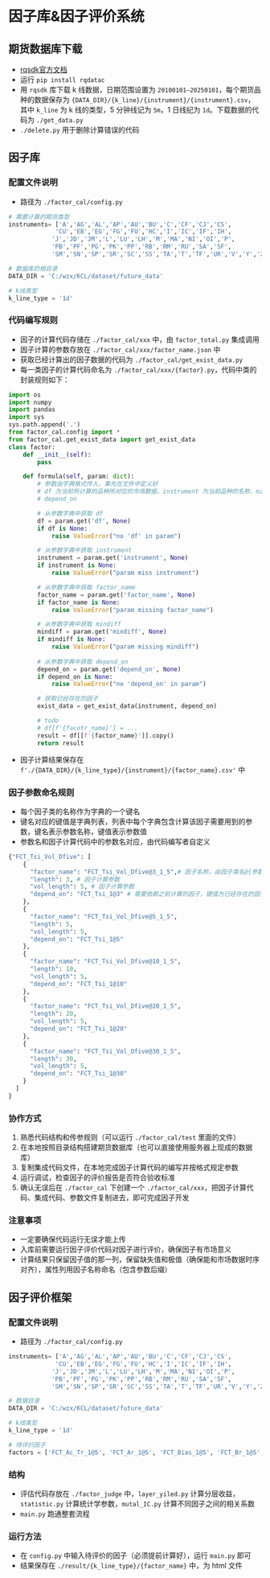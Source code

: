 # 因子库&因子评价系统
## 期货数据库下载
- [rqsdk官方文档](https://www.ricequant.com/doc/rqsdk/)
- 运行 `pip install rqdatac`
- 用 `rqsdk` 库下载 k 线数据，日期范围设置为 `20100101—20250101`，每个期货品种的数据保存为 `{DATA_DIR}/{k_line}/{instrument}/{instrument}.csv`，其中 `k_line` 为 k 线的类型，5 分钟线记为 `5m`，1 日线纪为 `1d`。下载数据的代码为 `./get_data.py`
- `./delete.py` 用于删除计算错误的代码

## 因子库
### 配置文件说明
- 路径为 `./factor_cal/config.py`
```py
# 需要计算的期货类型
instruments= ['A','AG','AL','AP','AU','BU','C','CF','CJ','CS',
             'CU','EB','EG','FG','FU','HC','I','IC','IF','IH',
            'J','JD','JM','L','LU','LH','M','MA','NI','OI','P',
            'PB','PF','PG','PK','PP','RB','RM','RU','SA','SF',
            'SM','SN','SP','SR','SC','SS','TA','T','TF','UR','V','Y','ZN'] 

# 数据库的根目录
DATA_DIR = 'C:/wzx/KCL/dataset/future_data'

# k线类型
k_line_type = '1d'
```
### 代码编写规则
- 因子的计算代码存储在 `./factor_cal/xxx` 中，由 `factor_total.py` 集成调用
- 因子计算的参数存放在 `./factor_cal/xxx/factor_name.json` 中
- 获取已经计算出的因子数据的代码为 `./factor_cal/get_exist_data.py`
- 每一类因子的计算代码命名为 `./factor_cal/xxx/{factor}.py`，代码中类的封装规则如下：
``` py
import os
import numpy
import pandas
import sys
sys.path.append('.')
from factor_cal.config import *
from factor_cal.get_exist_data import get_exist_data
class factor:
    def __init__(self):
        pass

    def formula(self, param: dict):
        # 参数由字典格式传入，事先在文件中定义好
        # df 为当前所计算的品种所对应的市场数据，instrument 为当前品种的名称，mindiff为当前品种的最小变动单位，factor_name为因子名称，这些都是必须传入的参数，已经在集成代码中传入
        # depend_on 

        # 从参数字典中获取 df
        df = param.get('df', None)
        if df is None:
            raise ValueError("no 'df' in param")

        # 从参数字典中获取 instrument
        instrument = param.get('instrument', None)
        if instrument is None:
            raise ValueError("param miss instrument")

        # 从参数字典中获取 factor_name
        factor_name = param.get('factor_name', None)
        if factor_name is None:
            raise ValueError("param missing factor_name")

        # 从参数字典中获取 mindiff
        mindiff = param.get('mindiff', None)
        if mindiff is None:
            raise ValueError("param missing mindiff")
        
        # 从参数字典中获取 depend_on
        depend_on = param.get('depend_on', None)
        if depend_on is None:
            raise ValueError("no 'depend_on' in param")

        # 获取已经存在的因子
        exist_data = get_exist_data(instrument, depend_on)

        # todo
        # df[f'{facotr_name}'] = ...        
        result = df[[f'{factor_name}']].copy()
        return result
```
- 因子计算结果保存在 `f'./{DATA_DIR}/{k_line_type}/{instrument}/{factor_name}.csv'` 中
### 因子参数命名规则
- 每个因子类的名称作为字典的一个键名
- 键名对应的键值是字典列表，列表中每个字典包含计算该因子需要用到的参数，键名表示参数名称，键值表示参数值
- 参数名和因子计算代码中的参数名对应，由代码编写者自定义
```py
{"FCT_Tsi_Vol_Dfive": [
    {
      "factor_name": "FCT_Tsi_Vol_Dfive@3_1_5",# 因子名称，由因子类名@{参数}组成，必须
      "length": 3, # 因子计算参数
      "vol_length": 5, # 因子计算参数
      "depend_on": "FCT_Tsi_1@3" # 需要依赖之前计算的因子，键值为已经存在的因子。如果需要多个因子可以使用列表传入。所依赖的因子必须在计算当前因子前计算出来。
    },
    {
      "factor_name": "FCT_Tsi_Vol_Dfive@5_1_5",
      "length": 5,
      "vol_length": 5,
      "depend_on": "FCT_Tsi_1@5"
    },
    {
      "factor_name": "FCT_Tsi_Vol_Dfive@10_1_5",
      "length": 10,
      "vol_length": 5,
      "depend_on": "FCT_Tsi_1@10"
    },
    {
      "factor_name": "FCT_Tsi_Vol_Dfive@20_1_5",
      "length": 20,
      "vol_length": 5,
      "depend_on": "FCT_Tsi_1@20"
    },
    {
      "factor_name": "FCT_Tsi_Vol_Dfive@30_1_5",
      "length": 30,
      "vol_length": 5,
      "depend_on": "FCT_Tsi_1@30"
    }
  ]
}
```
### 协作方式
1. 熟悉代码结构和传参规则（可以运行 `./factor_cal/test` 里面的文件）
2. 在本地按照目录结构搭建期货数据库（也可以直接使用服务器上现成的数据库）
3. 复制集成代码文件，在本地完成因子计算代码的编写并按格式规定参数
4. 运行调试，检查因子的评价报告是否符合验收标准
5. 确认无误后在 `./factor_cal` 下创建一个 `./factor_cal/xxx`，把因子计算代码、集成代码、参数文件复制进去，即可完成因子开发

### 注意事项
- 一定要确保代码运行无误才能上传
- 入库前需要运行因子评价代码对因子进行评价，确保因子有市场意义
- 计算结果只保留因子值的那一列，保留缺失值和极值（确保能和市场数据时序对齐），属性列用因子名称命名（包含参数后缀）

## 因子评价框架
### 配置文件说明
- 路径为 `./factor_cal/config.py`
```py
instruments= ['A','AG','AL','AP','AU','BU','C','CF','CJ','CS',
             'CU','EB','EG','FG','FU','HC','I','IC','IF','IH',
            'J','JD','JM','L','LU','LH','M','MA','NI','OI','P',
            'PB','PF','PG','PK','PP','RB','RM','RU','SA','SF',
            'SM','SN','SP','SR','SC','SS','TA','T','TF','UR','V','Y','ZN'] #期货类型

# 数据目录
DATA_DIR = 'C:/wzx/KCL/dataset/future_data'

# k线类型
k_line_type = '1d'

# 待评价因子
factors = ['FCT_Ac_Tr_1@5', 'FCT_Ar_1@5', 'FCT_Bias_1@5', 'FCT_Br_1@5', 'FCT_Cmf_1@5']
```

### 结构
- 评估代码存放在 `./factor_judge` 中，`layer_yiled.py` 计算分层收益，`statistic.py` 计算统计学参数，`mutal_IC.py` 计算不同因子之间的相关系数
- `main.py` 跑通整套流程

### 运行方法
- 在 `config.py` 中输入待评价的因子（必须提前计算好），运行 `main.py` 即可
- 结果保存在 `./result/{k_line_type}/{factor_name}` 中，为 html 文件